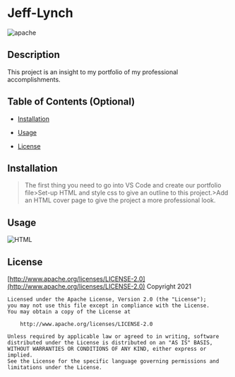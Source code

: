 # Jeff-Lynch

![apache](https://img.shields.io/badge/license-apache-brightgreen)

## Description

This project is an insight to my portfolio of my professional accomplishments.



## Table of Contents (Optional)

- [Installation](#installation)

- [Usage](#usage)

- [License](#license)


## Installation

>The first thing you need to go into VS Code and create our portfolio file>Set-up HTML and style css to give an outline to this project.>Add an HTML cover page to give the project a more professional look.




## Usage

![HTML](../Assets/images/Capture3.PNG)



## License

[http://www.apache.org/licenses/LICENSE-2.0](http://www.apache.org/licenses/LICENSE-2.0)
Copyright 2021 

    Licensed under the Apache License, Version 2.0 (the "License");
    you may not use this file except in compliance with the License.
    You may obtain a copy of the License at
    
        http://www.apache.org/licenses/LICENSE-2.0
    
    Unless required by applicable law or agreed to in writing, software
    distributed under the License is distributed on an "AS IS" BASIS,
    WITHOUT WARRANTIES OR CONDITIONS OF ANY KIND, either express or implied.
    See the License for the specific language governing permissions and
    limitations under the License.
